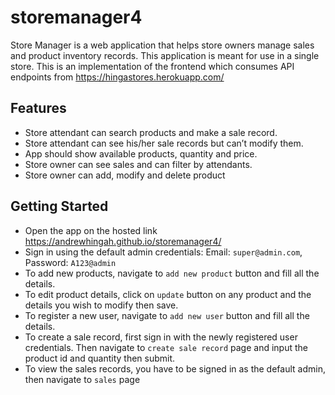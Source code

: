 # storemanager4

Store Manager is a web application that helps store owners manage sales and product inventory records. This application is meant for use in a single store.
This is an implementation of the frontend which consumes API endpoints from https://hingastores.herokuapp.com/

## Features

- Store attendant can search products and make a sale record.
- Store attendant can see his/her sale records but can’t modify them.
- App should show available products, quantity and price.
- Store owner can see sales and can filter by attendants.
- Store owner can add, modify and delete product

## Getting Started

- Open the app on the hosted link https://andrewhingah.github.io/storemanager4/
- Sign in using the default admin credentials:
Email: `super@admin.com`, Password: `A123@admin`
- To add new products, navigate to `add new product` button and fill all the details.
- To edit product details, click on `update` button on any product and the details you wish to modify then save.
- To register a new user, navigate to `add new user` button and fill all the details.
- To create a sale record, first sign in with the newly registered user credentials.
Then navigate to `create sale record` page and input the product id and quantity then submit.
- To view the sales records, you have to be signed in as the default admin, then navigate to `sales` page



